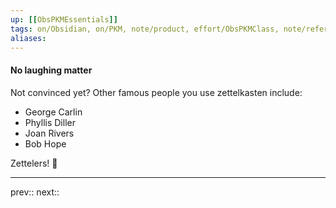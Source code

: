 ```yaml
---
up: [[ObsPKMEssentials]]
tags: on/Obsidian, on/PKM, note/product, effort/ObsPKMClass, note/reference
aliases: 
---
```

#### No laughing matter

Not convinced yet? Other famous people you use zettelkasten include:

- George Carlin 
- Phyllis Diller
- Joan Rivers 
- Bob Hope 

Zettelers! 🤣


---
prev:: 
next:: 

